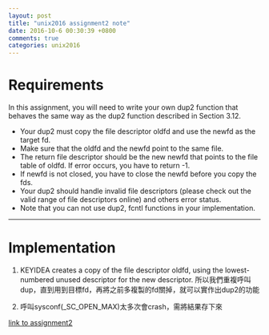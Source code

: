 ```yaml
---
layout: post
title: "unix2016 assignment2 note"
date: 2016-10-6 00:30:39 +0800
comments: true
categories: unix2016
---
```


# Requirements

In this assignment, you will need to write your own dup2 function that behaves the same way as the dup2 function described in Section 3.12.
<!--more-->
- Your dup2 must copy the file descriptor oldfd and use the newfd as the target fd.
- Make sure that the oldfd and the newfd point to the same file.
- The return file descriptor should be the new newfd that points to the file table of oldfd. If error occurs, you have to return -1.
- If newfd is not closed, you have to close the newfd before you copy the fds.
- Your dup2 should handle invalid file descriptors (please check out the valid range of file descriptors online) and others error status.
- Note that you can not use dup2, fcntl functions in your implementation.

---

# Implementation
1. KEYIDEA creates a copy of the file descriptor oldfd, using the lowest-numbered unused descriptor for the new descriptor.
所以我們重複呼叫dup，直到用到目標fd，再將之前多複製的fd關掉，就可以實作出dup2的功能

2. 呼叫sysconf(_SC_OPEN_MAX)太多次會crash，需將結果存下來

[link to assignment2](https://github.com/king4sam/nthu-unix2016/tree/master/assignment2)